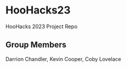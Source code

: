 # HooHacks23
HooHacks 2023 Project Repo

## Group Members
Darrion Chandler, Kevin Cooper, Coby Lovelace
